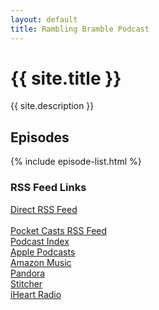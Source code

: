 ```yaml
---
layout: default
title: Rambling Bramble Podcast
---
```


<h1>{{ site.title }}</h1>
<p>{{ site.description }}</p>

<section>
  <h2>Episodes</h2>
  {% include episode-list.html %}
</section>

<section>
  <h3>RSS Feed Links</h3>
  <p>
    <a href="https://rambling-bramble-blog.github.io/podcast/feed.xml">Direct RSS Feed</a><br><br>
    <a href="https://pca.st/goiydyu7">Pocket Casts RSS Feed</a><br>
    <a href="https://podcastindex.org/podcast/7420725">Podcast Index</a><br>
    <a href="https://podcasts.apple.com/us/podcast/rambling-bramble-podcast/id1828215244">Apple Podcasts</a><br>
    <a href="https://music.amazon.com/podcasts/7e45c59e-36d8-46e7-a5df-abede57202fd/rambling-bramble-podcast">Amazon Music</a><br>
    <a href="https://www.pandora.com/podcast/rambling-bramble-podcast/PC:1001107465">Pandora</a><br>
    <a href="https://www.stitcher.com/show/1107465">Stitcher</a><br>
    <a href="https://www.iheart.com/podcast/269-rambling-bramble-podcast-287990767/">iHeart Radio</a><br>
  </p>
</section>

